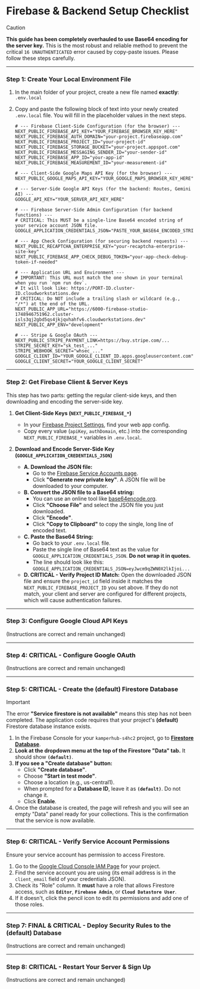 
# Firebase & Backend Setup Checklist

> [!CAUTION]
> **This guide has been completely overhauled to use Base64 encoding for the server key.** This is the most robust and reliable method to prevent the critical `16 UNAUTHENTICATED` error caused by copy-paste issues. Please follow these steps carefully.

---

### Step 1: Create Your Local Environment File

1.  In the main folder of your project, create a new file named **exactly**:
    `.env.local`

2.  Copy and paste the following block of text into your newly created `.env.local` file. You will fill in the placeholder values in the next steps.

    ```env
    # --- Firebase Client-Side Configuration (for the browser) ---
    NEXT_PUBLIC_FIREBASE_API_KEY="YOUR_FIREBASE_BROWSER_KEY_HERE"
    NEXT_PUBLIC_FIREBASE_AUTH_DOMAIN="your-project.firebaseapp.com"
    NEXT_PUBLIC_FIREBASE_PROJECT_ID="your-project-id"
    NEXT_PUBLIC_FIREBASE_STORAGE_BUCKET="your-project.appspot.com"
    NEXT_PUBLIC_FIREBASE_MESSAGING_SENDER_ID="your-sender-id"
    NEXT_PUBLIC_FIREBASE_APP_ID="your-app-id"
    NEXT_PUBLIC_FIREBASE_MEASUREMENT_ID="your-measurement-id"
    
    # --- Client-Side Google Maps API Key (for the browser) ---
    NEXT_PUBLIC_GOOGLE_MAPS_API_KEY="YOUR_GOOGLE_MAPS_BROWSER_KEY_HERE"

    # --- Server-Side Google API Keys (for the backend: Routes, Gemini AI) ---
    GOOGLE_API_KEY="YOUR_SERVER_API_KEY_HERE"
    
    # --- Firebase Server-Side Admin Configuration (for backend functions) ---
    # CRITICAL: This MUST be a single-line Base64 encoded string of your service account JSON file.
    GOOGLE_APPLICATION_CREDENTIALS_JSON="PASTE_YOUR_BASE64_ENCODED_STRING_HERE"

    # --- App Check Configuration (for securing backend requests) ---
    NEXT_PUBLIC_RECAPTCHA_ENTERPRISE_KEY="your-recaptcha-enterprise-site-key"
    NEXT_PUBLIC_FIREBASE_APP_CHECK_DEBUG_TOKEN="your-app-check-debug-token-if-needed"

    # --- Application URL and Environment ---
    # IMPORTANT: This URL must match the one shown in your terminal when you run `npm run dev`.
    # It will look like: https://PORT-ID.cluster-ID.cloudworkstations.dev
    # CRITICAL: Do NOT include a trailing slash or wildcard (e.g., "/*") at the end of the URL.
    NEXT_PUBLIC_APP_URL="https://6000-firebase-studio-1748946751962.cluster-isls3qj2gbd5qs4jkjqvhahfv6.cloudworkstations.dev"
    NEXT_PUBLIC_APP_ENV="development"

    # --- Stripe & Google OAuth ---
    NEXT_PUBLIC_STRIPE_PAYMENT_LINK=https://buy.stripe.com/...
    STRIPE_SECRET_KEY="sk_test_..."
    STRIPE_WEBHOOK_SECRET="whsec_..."
    GOOGLE_CLIENT_ID="YOUR_GOOGLE_CLIENT_ID.apps.googleusercontent.com"
    GOOGLE_CLIENT_SECRET="YOUR_GOOGLE_CLIENT_SECRET"
    ```

---

### Step 2: Get Firebase Client & Server Keys

This step has two parts: getting the regular client-side keys, and then downloading and encoding the server-side key.

1.  **Get Client-Side Keys (`NEXT_PUBLIC_FIREBASE_*`)**
    *   In your [Firebase Project Settings](https://console.firebase.google.com/u/0/project/kamperhub-s4hc2/settings/general), find your web app config.
    *   Copy every value (`apiKey`, `authDomain`, etc.) into the corresponding `NEXT_PUBLIC_FIREBASE_*` variables in `.env.local`.

2.  **Download and Encode Server-Side Key (`GOOGLE_APPLICATION_CREDENTIALS_JSON`)**
    *   **A. Download the JSON file:**
        *   Go to the [Firebase Service Accounts page](https://console.firebase.google.com/u/0/project/kamperhub-s4hc2/settings/serviceaccounts/adminsdk).
        *   Click **"Generate new private key"**. A JSON file will be downloaded to your computer.
    *   **B. Convert the JSON file to a Base64 string:**
        *   You can use an online tool like [base64encode.org](https://www.base64encode.org/).
        *   Click **"Choose File"** and select the JSON file you just downloaded.
        *   Click **"Encode"**.
        *   Click **"Copy to Clipboard"** to copy the single, long line of encoded text.
    *   **C. Paste the Base64 String:**
        *   Go back to your `.env.local` file.
        *   Paste the single line of Base64 text as the value for `GOOGLE_APPLICATION_CREDENTIALS_JSON`. **Do not wrap it in quotes.**
        *   The line should look like this: `GOOGLE_APPLICATION_CREDENTIALS_JSON=eyJwcm9qZWN0X2lkIjoi...`
    *   **D. CRITICAL - Verify Project ID Match:** Open the downloaded JSON file and ensure the `project_id` field inside it matches the `NEXT_PUBLIC_FIREBASE_PROJECT_ID` you set above. If they do not match, your client and server are configured for different projects, which will cause authentication failures.

---

### Step 3: Configure Google Cloud API Keys
(Instructions are correct and remain unchanged)

---

### Step 4: CRITICAL - Configure Google OAuth
(Instructions are correct and remain unchanged)

---

### Step 5: CRITICAL - Create the (default) Firestore Database

> [!IMPORTANT]
> The error **"Service firestore is not available"** means this step has not been completed. The application code requires that your project's **(default)** Firestore database instance exists.

1.  In the Firebase Console for your `kamperhub-s4hc2` project, go to [**Firestore Database**](https://console.firebase.google.com/u/0/project/kamperhub-s4hc2/firestore/data).
2.  **Look at the dropdown menu at the top of the Firestore "Data" tab.** It should show **`(default)`**.
3.  **If you see a "Create database" button:**
    *   Click **"Create database"**.
    *   Choose **"Start in test mode"**.
    *   Choose a location (e.g., us-central1).
    *   When prompted for a **Database ID**, leave it as **`(default)`**. Do not change it.
    *   Click **Enable**.
4.  Once the database is created, the page will refresh and you will see an empty "Data" panel ready for your collections. This is the confirmation that the service is now available.

---

### Step 6: CRITICAL - Verify Service Account Permissions

Ensure your service account has permission to access Firestore.

1.  Go to the [Google Cloud Console IAM Page](https://console.cloud.google.com/iam-admin/iam?project=kamperhub-s4hc2) for your project.
2.  Find the service account you are using (its email address is in the `client_email` field of your credentials JSON).
3.  Check its "Role" column. It **must** have a role that allows Firestore access, such as **`Editor`**, **`Firebase Admin`**, or **`Cloud Datastore User`**.
4.  If it doesn't, click the pencil icon to edit its permissions and add one of those roles.

---

### Step 7: FINAL & CRITICAL - Deploy Security Rules to the (default) Database
(Instructions are correct and remain unchanged)

---

### Step 8: CRITICAL - Restart Your Server & Sign Up
(Instructions are correct and remain unchanged)
